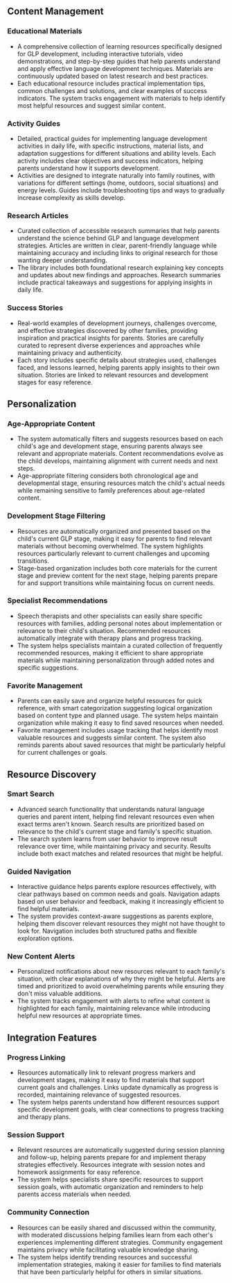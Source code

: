 
## Content Management

### Educational Materials
- A comprehensive collection of learning resources specifically designed for GLP development, including interactive tutorials, video demonstrations, and step-by-step guides that help parents understand and apply effective language development techniques. Materials are continuously updated based on latest research and best practices.
- Each educational resource includes practical implementation tips, common challenges and solutions, and clear examples of success indicators. The system tracks engagement with materials to help identify most helpful resources and suggest similar content.

### Activity Guides
- Detailed, practical guides for implementing language development activities in daily life, with specific instructions, material lists, and adaptation suggestions for different situations and ability levels. Each activity includes clear objectives and success indicators, helping parents understand how it supports development.
- Activities are designed to integrate naturally into family routines, with variations for different settings (home, outdoors, social situations) and energy levels. Guides include troubleshooting tips and ways to gradually increase complexity as skills develop.

### Research Articles
- Curated collection of accessible research summaries that help parents understand the science behind GLP and language development strategies. Articles are written in clear, parent-friendly language while maintaining accuracy and including links to original research for those wanting deeper understanding.
- The library includes both foundational research explaining key concepts and updates about new findings and approaches. Research summaries include practical takeaways and suggestions for applying insights in daily life.

### Success Stories
- Real-world examples of development journeys, challenges overcome, and effective strategies discovered by other families, providing inspiration and practical insights for parents. Stories are carefully curated to represent diverse experiences and approaches while maintaining privacy and authenticity.
- Each story includes specific details about strategies used, challenges faced, and lessons learned, helping parents apply insights to their own situation. Stories are linked to relevant resources and development stages for easy reference.

## Personalization

### Age-Appropriate Content
- The system automatically filters and suggests resources based on each child's age and development stage, ensuring parents always see relevant and appropriate materials. Content recommendations evolve as the child develops, maintaining alignment with current needs and next steps.
- Age-appropriate filtering considers both chronological age and developmental stage, ensuring resources match the child's actual needs while remaining sensitive to family preferences about age-related content.

### Development Stage Filtering
- Resources are automatically organized and presented based on the child's current GLP stage, making it easy for parents to find relevant materials without becoming overwhelmed. The system highlights resources particularly relevant to current challenges and upcoming transitions.
- Stage-based organization includes both core materials for the current stage and preview content for the next stage, helping parents prepare for and support transitions while maintaining focus on current needs.

### Specialist Recommendations
- Speech therapists and other specialists can easily share specific resources with families, adding personal notes about implementation or relevance to their child's situation. Recommended resources automatically integrate with therapy plans and progress tracking.
- The system helps specialists maintain a curated collection of frequently recommended resources, making it efficient to share appropriate materials while maintaining personalization through added notes and specific suggestions.

### Favorite Management
- Parents can easily save and organize helpful resources for quick reference, with smart categorization suggesting logical organization based on content type and planned usage. The system helps maintain organization while making it easy to find saved resources when needed.
- Favorite management includes usage tracking that helps identify most valuable resources and suggests similar content. The system also reminds parents about saved resources that might be particularly helpful for current challenges or goals.

## Resource Discovery

### Smart Search
- Advanced search functionality that understands natural language queries and parent intent, helping find relevant resources even when exact terms aren't known. Search results are prioritized based on relevance to the child's current stage and family's specific situation.
- The search system learns from user behavior to improve result relevance over time, while maintaining privacy and security. Results include both exact matches and related resources that might be helpful.

### Guided Navigation
- Interactive guidance helps parents explore resources effectively, with clear pathways based on common needs and goals. Navigation adapts based on user behavior and feedback, making it increasingly efficient to find helpful materials.
- The system provides context-aware suggestions as parents explore, helping them discover relevant resources they might not have thought to look for. Navigation includes both structured paths and flexible exploration options.

### New Content Alerts
- Personalized notifications about new resources relevant to each family's situation, with clear explanations of why they might be helpful. Alerts are timed and prioritized to avoid overwhelming parents while ensuring they don't miss valuable additions.
- The system tracks engagement with alerts to refine what content is highlighted for each family, maintaining relevance while introducing helpful new resources at appropriate times.

## Integration Features

### Progress Linking
- Resources automatically link to relevant progress markers and development stages, making it easy to find materials that support current goals and challenges. Links update dynamically as progress is recorded, maintaining relevance of suggested resources.
- The system helps parents understand how different resources support specific development goals, with clear connections to progress tracking and therapy plans.

### Session Support
- Relevant resources are automatically suggested during session planning and follow-up, helping parents prepare for and implement therapy strategies effectively. Resources integrate with session notes and homework assignments for easy reference.
- The system helps specialists share specific resources to support session goals, with automatic organization and reminders to help parents access materials when needed.

### Community Connection
- Resources can be easily shared and discussed within the community, with moderated discussions helping families learn from each other's experiences implementing different strategies. Community engagement maintains privacy while facilitating valuable knowledge sharing.
- The system helps identify trending resources and successful implementation strategies, making it easier for families to find materials that have been particularly helpful for others in similar situations.

